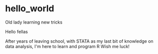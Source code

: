 # hello_world
Old lady learning new tricks

Hello fellas

After years of leaving school, with STATA as my last bit of knowledge on data analysis, I'm here to learn and program R
Wish me luck!
